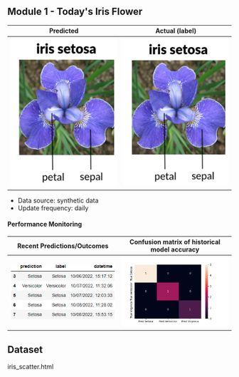 
## Module 1 - Today's Iris Flower 

| Predicted | Actual (label)
|--------|------- 
| ![Iris](https://raw.githubusercontent.com/bensnow6/serverless-ml-course/main/assets/latest_iris.png) | ![Iris](https://raw.githubusercontent.com/bensnow6/serverless-ml-course/main/assets/actual_iris.png) 

 * Data source: synthetic data
 * Update frequency: daily

#### Performance Monitoring 

| Recent Predictions/Outcomes | Confusion matrix of historical model accuracy 
|--------|------- 
| ![Recent predictions](https://raw.githubusercontent.com/bensnow6/serverless-ml-course/main/assets/df_recent.png) | ![Confusion Matrix](https://raw.githubusercontent.com/bensnow6/serverless-ml-course/main/assets/confusion_matrix.png)


## Dataset
iris_scatter.html